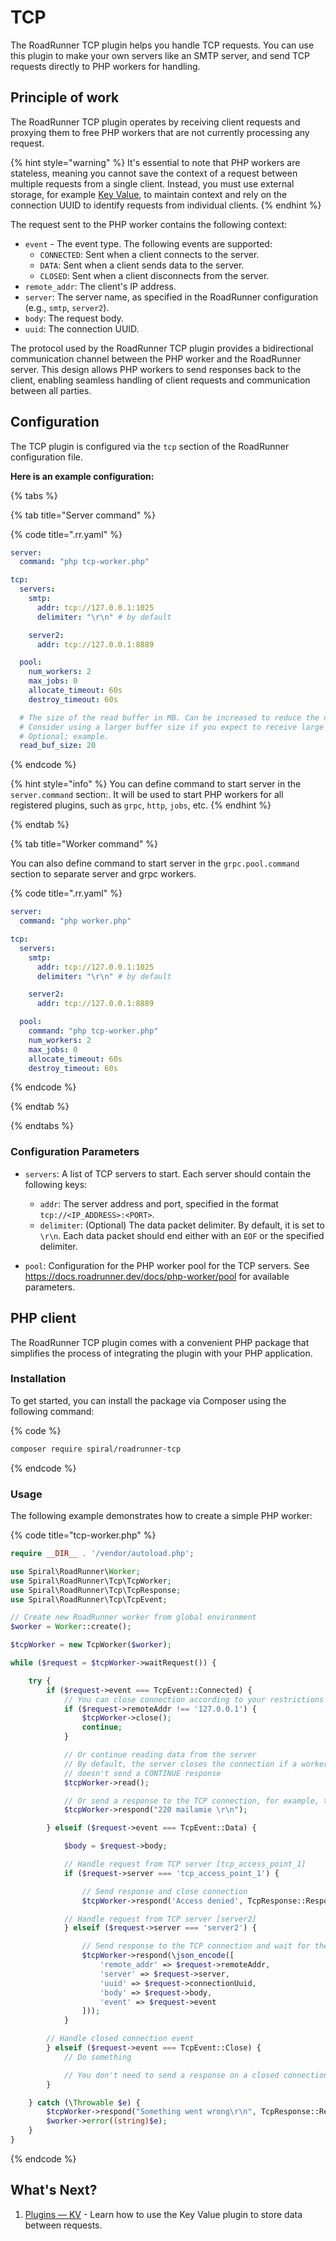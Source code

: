 # TCP

The RoadRunner TCP plugin helps you handle TCP requests. You can use this plugin to make your own servers like an SMTP
server, and send TCP requests directly to PHP workers for handling.

## Principle of work

The RoadRunner TCP plugin operates by receiving client requests and proxying them to free PHP workers that are not
currently processing any request.

{% hint style="warning" %}
It's essential to note that PHP workers are stateless, meaning you cannot save the context of a request between
multiple requests from a single client. Instead, you must use external storage, for
example [Key Value](../kv/overview-kv.md), to maintain context and rely on the connection UUID to identify requests from
individual clients.
{% endhint %}

The request sent to the PHP worker contains the following context:

- `event` - The event type. The following events are supported:
    - `CONNECTED`: Sent when a client connects to the server.
    - `DATA`: Sent when a client sends data to the server.
    - `CLOSED`: Sent when a client disconnects from the server.
- `remote_addr`: The client's IP address.
- `server`: The server name, as specified in the RoadRunner configuration (e.g., `smtp`, `server2`).
- `body`: The request body.
- `uuid`: The connection UUID.

The protocol used by the RoadRunner TCP plugin provides a bidirectional communication channel between the PHP worker
and the RoadRunner server. This design allows PHP workers to send responses back to the client, enabling seamless
handling of client requests and communication between all parties.

## Configuration

The TCP plugin is configured via the `tcp` section of the RoadRunner configuration file.

**Here is an example configuration:**

{% tabs %}

{% tab title="Server command" %}

{% code title=".rr.yaml" %}

```yaml
server:
  command: "php tcp-worker.php"

tcp:
  servers:
    smtp:
      addr: tcp://127.0.0.1:1025
      delimiter: "\r\n" # by default

    server2:
      addr: tcp://127.0.0.1:8889

  pool:
    num_workers: 2
    max_jobs: 0
    allocate_timeout: 60s
    destroy_timeout: 60s

  # The size of the read buffer in MB. Can be increased to reduce the number of read syscalls.
  # Consider using a larger buffer size if you expect to receive large payloads on the TCP server.
  # Optional; example.
  read_buf_size: 20
```

{% endcode %}

{% hint style="info" %}
You can define command to start server in the `server.command` section:. It will be used to start PHP workers for all
registered plugins, such as `grpc`, `http`, `jobs`, etc.
{% endhint %}

{% endtab %}

{% tab title="Worker command" %}

You can also define command to start server in the `grpc.pool.command` section to separate server and grpc workers.

{% code title=".rr.yaml" %}

```yaml
server:
  command: "php worker.php"

tcp:
  servers:
    smtp:
      addr: tcp://127.0.0.1:1025
      delimiter: "\r\n" # by default

    server2:
      addr: tcp://127.0.0.1:8889

  pool:
    command: "php tcp-worker.php"
    num_workers: 2
    max_jobs: 0
    allocate_timeout: 60s
    destroy_timeout: 60s
```

{% endcode %}

{% endtab %}

{% endtabs %}

### Configuration Parameters

- `servers`: A list of TCP servers to start. Each server should contain the following keys:
    - `addr`: The server address and port, specified in the format `tcp://<IP_ADDRESS>:<PORT>`.
    - `delimiter`: (Optional) The data packet delimiter. By default, it is set to `\r\n`. Each data packet should end
      either with an `EOF` or the specified delimiter.

- `pool`: Configuration for the PHP worker pool for the TCP servers. See
https://docs.roadrunner.dev/docs/php-worker/pool for available parameters.

## PHP client

The RoadRunner TCP plugin comes with a convenient PHP package that simplifies the process of integrating the plugin with
your PHP application.

### Installation

To get started, you can install the package via Composer using the following command:

{% code %}

```bash
composer require spiral/roadrunner-tcp
```

{% endcode %}

### Usage

The following example demonstrates how to create a simple PHP worker:

{% code title="tcp-worker.php" %}

```php
require __DIR__ . '/vendor/autoload.php';

use Spiral\RoadRunner\Worker;
use Spiral\RoadRunner\Tcp\TcpWorker;
use Spiral\RoadRunner\Tcp\TcpResponse;
use Spiral\RoadRunner\Tcp\TcpEvent;

// Create new RoadRunner worker from global environment
$worker = Worker::create();

$tcpWorker = new TcpWorker($worker);

while ($request = $tcpWorker->waitRequest()) {

    try {
        if ($request->event === TcpEvent::Connected) {
            // You can close connection according to your restrictions
            if ($request->remoteAddr !== '127.0.0.1') {
                $tcpWorker->close();
                continue;
            }

            // Or continue reading data from the server
            // By default, the server closes the connection if a worker
            // doesn't send a CONTINUE response
            $tcpWorker->read();

            // Or send a response to the TCP connection, for example, to an SMTP client
            $tcpWorker->respond("220 mailamie \r\n");

        } elseif ($request->event === TcpEvent::Data) {

            $body = $request->body;

            // Handle request from TCP server [tcp_access_point_1]
            if ($request->server === 'tcp_access_point_1') {

                // Send response and close connection
                $tcpWorker->respond('Access denied', TcpResponse::RespondClose);

            // Handle request from TCP server [server2]
            } elseif ($request->server === 'server2') {

                // Send response to the TCP connection and wait for the next request
                $tcpWorker->respond(\json_encode([
                    'remote_addr' => $request->remoteAddr,
                    'server' => $request->server,
                    'uuid' => $request->connectionUuid,
                    'body' => $request->body,
                    'event' => $request->event
                ]));
            }

        // Handle closed connection event
        } elseif ($request->event === TcpEvent::Close) {
            // Do something

            // You don't need to send a response on a closed connection
        }

    } catch (\Throwable $e) {
        $tcpWorker->respond("Something went wrong\r\n", TcpResponse::RespondClose);
        $worker->error((string)$e);
    }
}
```

{% endcode %}

## What's Next?

1. [Plugins — KV](../kv/overview-kv.md) - Learn how to use the Key Value plugin to store data between requests.
